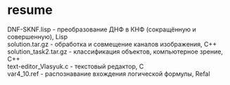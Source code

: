 # resume

DNF-SKNF.lisp - преобразование ДНФ в КНФ (сокращённую и совершенную), Lisp  
solution.tar.gz - обработка и совмещение каналов изображения, С++  
solution_task2.tar.gz - классификация объектов, компьютерное зрение, С++  
text-editor_Vlasyuk.c - текстовый редактор, С  
var4_10.ref - распознавание вхождения логической формулы, Refal  
